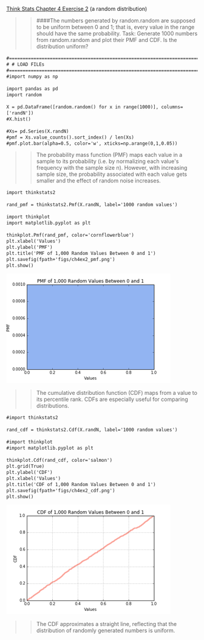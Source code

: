 [Think Stats Chapter 4 Exercise 2](http://greenteapress.com/thinkstats2/html/thinkstats2005.html#toc41) (a random distribution)

> > ####The numbers generated by random.random are supposed to be uniform between 0 and 1; that is, every value in the range should have the same probability.
> > Task: Generate 1000 numbers from random.random and plot their PMF and CDF. Is the distribution uniform?

```{python}
#==============================================================================
# # LOAD FILEs
#==============================================================================
#import numpy as np

import pandas as pd
import random

X = pd.DataFrame([random.random() for x in range(1000)], columns= ['randN'])
#X.hist()

#Xs= pd.Series(X.randN)
#pmf = Xs.value_counts().sort_index() / len(Xs)
#pmf.plot.bar(alpha=0.5, color='w', xticks=np.arange(0,1,0.05))

```

> > The probability mass function (PMF) maps each value in a sample to its probability (i.e. by normalizing each value's frequency with the sample size n). However, with increasing sample size, the probability associated with each value gets smaller and the effect of random noise increases.


```{python}
import thinkstats2

rand_pmf = thinkstats2.Pmf(X.randN, label='1000 random values')

import thinkplot
import matplotlib.pyplot as plt

thinkplot.Pmf(rand_pmf, color='cornflowerblue')
plt.xlabel('Values')
plt.ylabel('PMF')
plt.title('PMF of 1,000 Random Values Between 0 and 1')
plt.savefig(fpath+'figs/ch4ex2_pmf.png')
plt.show()

```
<img src="https://github.com/hengrumay/dsp/blob/master/statistics/figs/ch4ex2_pmf.png?raw=true">


> > The cumulative distribution function (CDF) maps from a value to its percentile rank. CDFs are especially useful for comparing distributions.

```{python}
#import thinkstats2

rand_cdf = thinkstats2.Cdf(X.randN, label='1000 random values')

#import thinkplot
#import matplotlib.pyplot as plt

thinkplot.Cdf(rand_cdf, color='salmon')
plt.grid(True)
plt.ylabel('CDF')
plt.xlabel('Values')
plt.title('CDF of 1,000 Random Values Between 0 and 1')
plt.savefig(fpath+'figs/ch4ex2_cdf.png')
plt.show()

```

<img src="https://github.com/hengrumay/dsp/blob/master/statistics/figs/ch4ex2_cdf.png?raw=true">

> >The CDF approximates a straight line, reflecting that the distribution of randomly generated numbers is uniform.

